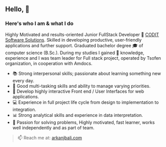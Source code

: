 ## Hello, 👋
### Here's who I am & what I do
Highly Motivated and results-oriented Junior FullStack Developer 💼 [CODIT Software Solutions](https://github.com/CoditSofwareSolutions). Skilled in developing productive, user-friendly applications and further support.
Graduated bachelor degree :mortar_board: of computer science (B.Sc.). 
During my studies I gained 🌱 knowledge, experience and I was team leader for Full stack project, operated by Tsofen organization, in cooperation with Amdocs.
  - :books: Strong interpersonal skills; passionate about learning something new every day.
  - :memo: Good multi-tasking skills and ability to manage varying priorities.
  - :iphone: Develop highly interactive Front end / User Interfaces for web applications.
  - :computer: Experience in full project life cycle from design to implementation to integration.
  - :bar_chart: Strong analytical skills and experience in data interpretation.
  - :couple: Passion for solving problems, Highly motivated, fast learner, works well independently and as part of team.
  
  > 📫 Reach me at: [arkanjbali.com](https://arkanjbali.herokuapp.com)
